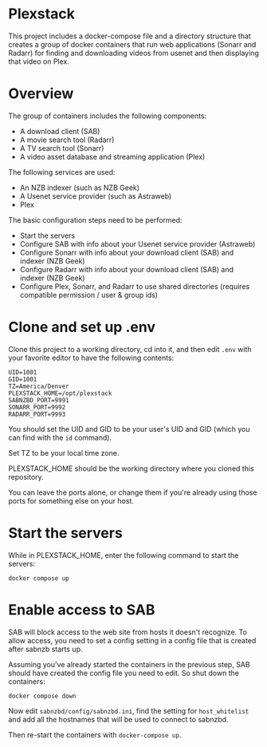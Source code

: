 # Plexstack
This project includes a docker-compose file and a directory structure that creates 
a group of docker containers that run web applications (Sonarr and Radarr) for finding 
and downloading videos from usenet and then displaying that video on Plex.

# Overview

The group of containers includes the following components:
 - A download client (SAB)
 - A movie search tool (Radarr)
 - A TV search tool (Sonarr)
 - A video asset database and streaming application (Plex)

The following services are used:
 - An NZB indexer (such as NZB Geek)
 - A Usenet service provider (such as Astraweb)
 - Plex

The basic configuration steps need to be performed:
 - Start the servers
 - Configure SAB with info about your Usenet service provider (Astraweb)
 - Configure Sonarr with info about your download client (SAB) and indexer (NZB Geek)
 - Configure Radarr with info about your download client (SAB) and indexer (NZB Geek)
 - Configure Plex, Sonarr, and Radarr to use shared directories (requires compatible permission / user & group ids)

# Clone and set up .env

Clone this project to a working directory, cd into it, and then edit `.env` with your favorite editor to have the
following contents:

```
UID=1001
GID=1001
TZ=America/Denver
PLEXSTACK_HOME=/opt/plexstack
SABNZBD_PORT=9991
SONARR_PORT=9992
RADARR_PORT=9993
```

You should set the UID and GID to be your user's UID and GID (which you can find with the `id` command).

Set TZ to be your local time zone.

PLEXSTACK_HOME should be the working directory where you cloned this repository.

You can leave the ports alone, or change them if you're already using those ports for something else on your host.

# Start the servers

While in PLEXSTACK_HOME, enter the following command to start the servers:

```
docker compose up
```

# Enable access to SAB

SAB will block access to the web site from hosts it doesn't recognize.  To allow access, 
you need to set a config setting in a config file that is created after sabnzb starts up.

Assuming you've already started the containers in the previous step, SAB should have created 
the config file you need to edit.   So shut down the containers:

```
docker compose down
```

Now edit `sabnzbd/config/sabnzbd.ini`, find the setting for `host_whitelist` and add all the hostnames 
that will be used to connect to sabnzbd.

Then re-start the containers with `docker-compose up`.

